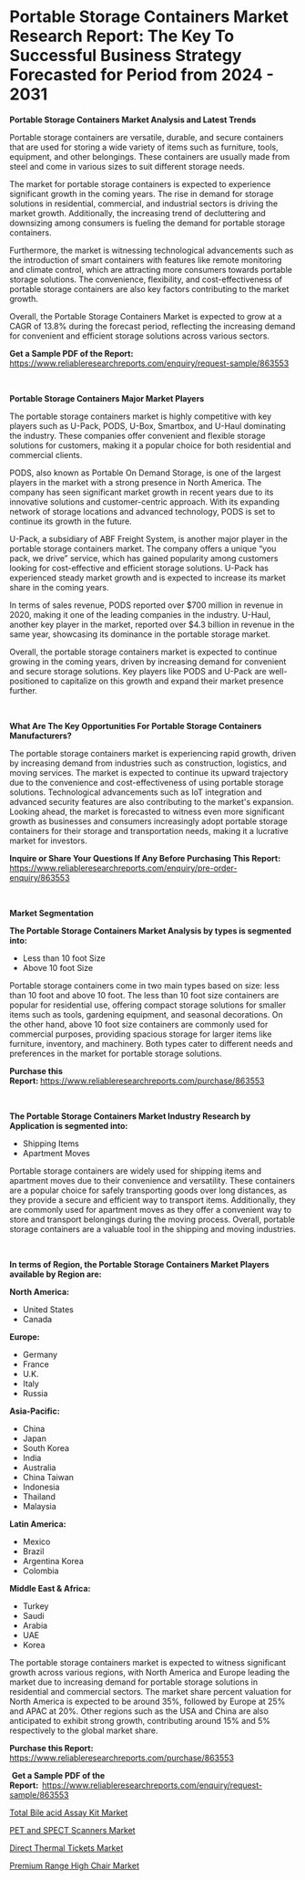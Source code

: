 <p><h1>Portable Storage Containers Market Research Report: The Key To Successful Business Strategy Forecasted for Period from 2024 - 2031</h1></p><p><strong>Portable Storage Containers Market Analysis and Latest Trends</strong></p>
<p><p>Portable storage containers are versatile, durable, and secure containers that are used for storing a wide variety of items such as furniture, tools, equipment, and other belongings. These containers are usually made from steel and come in various sizes to suit different storage needs.</p><p>The market for portable storage containers is expected to experience significant growth in the coming years. The rise in demand for storage solutions in residential, commercial, and industrial sectors is driving the market growth. Additionally, the increasing trend of decluttering and downsizing among consumers is fueling the demand for portable storage containers.</p><p>Furthermore, the market is witnessing technological advancements such as the introduction of smart containers with features like remote monitoring and climate control, which are attracting more consumers towards portable storage solutions. The convenience, flexibility, and cost-effectiveness of portable storage containers are also key factors contributing to the market growth.</p><p>Overall, the Portable Storage Containers Market is expected to grow at a CAGR of 13.8% during the forecast period, reflecting the increasing demand for convenient and efficient storage solutions across various sectors.</p></p>
<p><strong>Get a Sample PDF of the Report:&nbsp;</strong> <a href="https://www.reliableresearchreports.com/enquiry/request-sample/863553">https://www.reliableresearchreports.com/enquiry/request-sample/863553</a></p>
<p>&nbsp;</p>
<p><strong>Portable Storage Containers Major Market Players</strong></p>
<p><p>The portable storage containers market is highly competitive with key players such as U-Pack, PODS, U-Box, Smartbox, and U-Haul dominating the industry. These companies offer convenient and flexible storage solutions for customers, making it a popular choice for both residential and commercial clients.</p><p>PODS, also known as Portable On Demand Storage, is one of the largest players in the market with a strong presence in North America. The company has seen significant market growth in recent years due to its innovative solutions and customer-centric approach. With its expanding network of storage locations and advanced technology, PODS is set to continue its growth in the future.</p><p>U-Pack, a subsidiary of ABF Freight System, is another major player in the portable storage containers market. The company offers a unique “you pack, we drive” service, which has gained popularity among customers looking for cost-effective and efficient storage solutions. U-Pack has experienced steady market growth and is expected to increase its market share in the coming years.</p><p>In terms of sales revenue, PODS reported over $700 million in revenue in 2020, making it one of the leading companies in the industry. U-Haul, another key player in the market, reported over $4.3 billion in revenue in the same year, showcasing its dominance in the portable storage market.</p><p>Overall, the portable storage containers market is expected to continue growing in the coming years, driven by increasing demand for convenient and secure storage solutions. Key players like PODS and U-Pack are well-positioned to capitalize on this growth and expand their market presence further.</p></p>
<p>&nbsp;</p>
<p><strong>What Are The Key Opportunities For Portable Storage Containers Manufacturers?</strong></p>
<p><p>The portable storage containers market is experiencing rapid growth, driven by increasing demand from industries such as construction, logistics, and moving services. The market is expected to continue its upward trajectory due to the convenience and cost-effectiveness of using portable storage solutions. Technological advancements such as IoT integration and advanced security features are also contributing to the market's expansion. Looking ahead, the market is forecasted to witness even more significant growth as businesses and consumers increasingly adopt portable storage containers for their storage and transportation needs, making it a lucrative market for investors.</p></p>
<p><strong>Inquire or Share Your Questions If Any Before Purchasing This Report:</strong> <a href="https://www.reliableresearchreports.com/enquiry/pre-order-enquiry/863553">https://www.reliableresearchreports.com/enquiry/pre-order-enquiry/863553</a></p>
<p>&nbsp;</p>
<p><strong>Market Segmentation</strong></p>
<p><strong>The Portable Storage Containers Market Analysis by types is segmented into:</strong></p>
<p><ul><li>Less than 10 foot Size</li><li>Above 10 foot Size</li></ul></p>
<p><p>Portable storage containers come in two main types based on size: less than 10 foot and above 10 foot. The less than 10 foot size containers are popular for residential use, offering compact storage solutions for smaller items such as tools, gardening equipment, and seasonal decorations. On the other hand, above 10 foot size containers are commonly used for commercial purposes, providing spacious storage for larger items like furniture, inventory, and machinery. Both types cater to different needs and preferences in the market for portable storage solutions.</p></p>
<p><strong>Purchase this Report:&nbsp;</strong><a href="https://www.reliableresearchreports.com/purchase/863553">https://www.reliableresearchreports.com/purchase/863553</a></p>
<p>&nbsp;</p>
<p><strong>The Portable Storage Containers Market Industry Research by Application is segmented into:</strong></p>
<p><ul><li>Shipping Items</li><li>Apartment Moves</li></ul></p>
<p><p>Portable storage containers are widely used for shipping items and apartment moves due to their convenience and versatility. These containers are a popular choice for safely transporting goods over long distances, as they provide a secure and efficient way to transport items. Additionally, they are commonly used for apartment moves as they offer a convenient way to store and transport belongings during the moving process. Overall, portable storage containers are a valuable tool in the shipping and moving industries.</p></p>
<p>&nbsp;</p>
<p><strong>In terms of Region, the Portable Storage Containers Market Players available by Region are:</strong></p>
<p>
    <p> <strong> North America: </strong>
        <ul>
            <li>United States</li>
            <li>Canada</li>
        </ul>
        </p> 
    <p> <strong> Europe: </strong>
        <ul>
            <li>Germany</li>
            <li>France</li>
            <li>U.K.</li>
            <li>Italy</li>
            <li>Russia</li>
        </ul>
        </p> 
    <p> <strong> Asia-Pacific: </strong>
        <ul>
            <li>China</li>
            <li>Japan</li>
            <li>South Korea</li>
            <li>India</li>
            <li>Australia</li>
            <li>China Taiwan</li>
            <li>Indonesia</li>
            <li>Thailand</li>
            <li>Malaysia</li>
        </ul>
        </p> 
    <p> <strong> Latin America: </strong>
        <ul>
            <li>Mexico</li>
            <li>Brazil</li>
            <li>Argentina Korea</li>
            <li>Colombia</li>
        </ul>
        </p> 
    <p> <strong> Middle East & Africa: </strong>
        <ul>
            <li>Turkey</li>
            <li>Saudi</li>
            <li>Arabia</li>
            <li>UAE</li>
            <li>Korea</li>
        </ul>
    </p>
    </p>
<p><p>The portable storage containers market is expected to witness significant growth across various regions, with North America and Europe leading the market due to increasing demand for portable storage solutions in residential and commercial sectors. The market share percent valuation for North America is expected to be around 35%, followed by Europe at 25% and APAC at 20%. Other regions such as the USA and China are also anticipated to exhibit strong growth, contributing around 15% and 5% respectively to the global market share.</p></p>
<p><strong>Purchase this Report: </strong><a href="https://www.reliableresearchreports.com/purchase/863553">https://www.reliableresearchreports.com/purchase/863553</a></p>
<p>&nbsp;<strong>Get a Sample PDF of the Report:&nbsp;&nbsp;</strong><a href="https://www.reliableresearchreports.com/enquiry/request-sample/863553">https://www.reliableresearchreports.com/enquiry/request-sample/863553</a></p>
<p><strong></strong></p>
<p><p><a href="https://issuu.com/reportprime-2/docs/total-bile-acid-assay-kit-market-size-2030.pptx">Total Bile acid Assay Kit Market</a></p><p><a href="https://issuu.com/reportprime-2/docs/pet-and-spect-scanners-market-size-2030.pptx">PET and SPECT Scanners Market</a></p><p><a href="https://github.com/gamblestampleyjenny50m5sl6/Market-Research-Report-List-1/blob/main/direct-thermal-tickets-market.md">Direct Thermal Tickets Market</a></p><p><a href="https://github.com/wwwkeltoum/Market-Research-Report-List-2/blob/main/premium-range-high-chair-market.md">Premium Range High Chair Market</a></p></p>